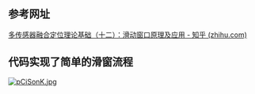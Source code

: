 ## 参考网址

[多传感器融合定位理论基础（十二）：滑动窗口原理及应用 - 知乎 (zhihu.com)](https://zhuanlan.zhihu.com/p/150367249)

## 代码实现了简单的滑窗流程

[![pCiSonK.jpg](https://s1.ax1x.com/2023/06/06/pCiSonK.jpg)](https://imgse.com/i/pCiSonK)
